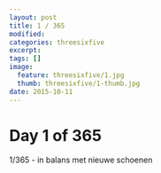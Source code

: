 ```yaml
---
layout: post
title: 1 / 365
modified:
categories: threesixfive
excerpt:
tags: []
image:
  feature: threesixfive/1.jpg
  thumb: threesixfive/1-thumb.jpg
date: 2015-10-11
---
```


# Day 1 of 365

1/365 - in balans met nieuwe schoenen
